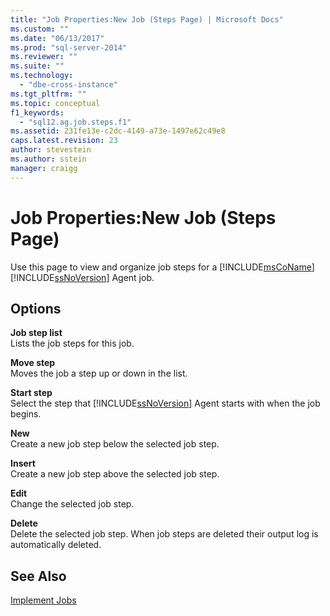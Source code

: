 ```yaml
---
title: "Job Properties:New Job (Steps Page) | Microsoft Docs"
ms.custom: ""
ms.date: "06/13/2017"
ms.prod: "sql-server-2014"
ms.reviewer: ""
ms.suite: ""
ms.technology: 
  - "dbe-cross-instance"
ms.tgt_pltfrm: ""
ms.topic: conceptual
f1_keywords: 
  - "sql12.ag.job.steps.f1"
ms.assetid: 231fe13e-c2dc-4149-a73e-1497e62c49e8
caps.latest.revision: 23
author: stevestein
ms.author: sstein
manager: craigg
---
```

# Job Properties:New Job (Steps Page)
  Use this page to view and organize job steps for a [!INCLUDE[msCoName](../../includes/msconame-md.md)] [!INCLUDE[ssNoVersion](../../includes/ssnoversion-md.md)] Agent job.  
  
## Options  
 **Job step list**  
 Lists the job steps for this job.  
  
 **Move step**  
 Moves the job a step up or down in the list.  
  
 **Start step**  
 Select the step that [!INCLUDE[ssNoVersion](../../includes/ssnoversion-md.md)] Agent starts with when the job begins.  
  
 **New**  
 Create a new job step below the selected job step.  
  
 **Insert**  
 Create a new job step above the selected job step.  
  
 **Edit**  
 Change the selected job step.  
  
 **Delete**  
 Delete the selected job step. When job steps are deleted their output log is automatically deleted.  
  
## See Also  
 [Implement Jobs](implement-jobs.md)  
  
  
